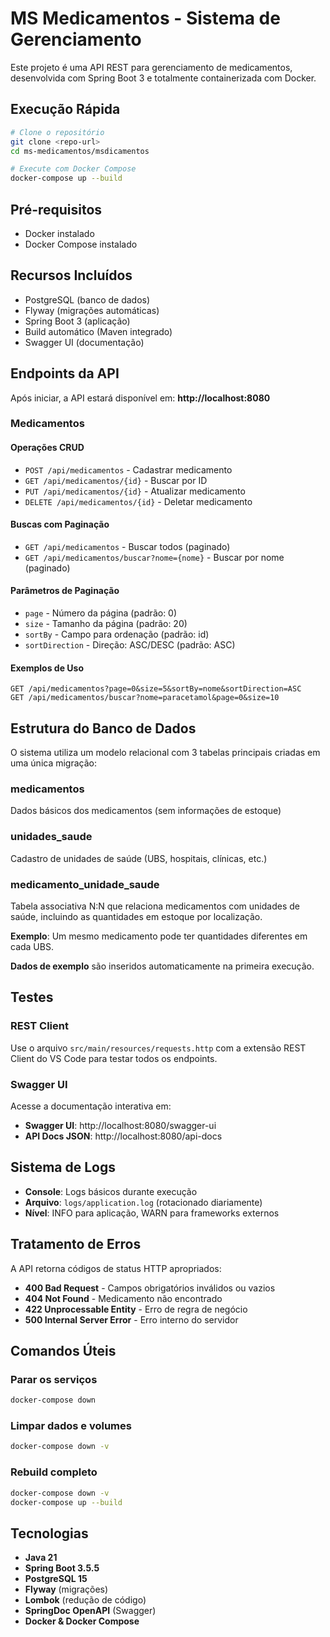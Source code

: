 # MS Medicamentos - Sistema de Gerenciamento

Este projeto é uma API REST para gerenciamento de medicamentos, desenvolvida com Spring Boot 3 e totalmente containerizada com Docker.

## Execução Rápida

```bash
# Clone o repositório
git clone <repo-url>
cd ms-medicamentos/msdicamentos

# Execute com Docker Compose
docker-compose up --build
```

## Pré-requisitos

- Docker instalado
- Docker Compose instalado

## Recursos Incluídos

- PostgreSQL (banco de dados)
- Flyway (migrações automáticas)
- Spring Boot 3 (aplicação)
- Build automático (Maven integrado)
- Swagger UI (documentação)

## Endpoints da API

Após iniciar, a API estará disponível em: **http://localhost:8080**

### Medicamentos

#### Operações CRUD
- `POST /api/medicamentos` - Cadastrar medicamento
- `GET /api/medicamentos/{id}` - Buscar por ID
- `PUT /api/medicamentos/{id}` - Atualizar medicamento
- `DELETE /api/medicamentos/{id}` - Deletar medicamento

#### Buscas com Paginação
- `GET /api/medicamentos` - Buscar todos (paginado)
- `GET /api/medicamentos/buscar?nome={nome}` - Buscar por nome (paginado)

#### Parâmetros de Paginação
- `page` - Número da página (padrão: 0)
- `size` - Tamanho da página (padrão: 20)
- `sortBy` - Campo para ordenação (padrão: id)
- `sortDirection` - Direção: ASC/DESC (padrão: ASC)

#### Exemplos de Uso
```
GET /api/medicamentos?page=0&size=5&sortBy=nome&sortDirection=ASC
GET /api/medicamentos/buscar?nome=paracetamol&page=0&size=10
```

## Estrutura do Banco de Dados

O sistema utiliza um modelo relacional com 3 tabelas principais criadas em uma única migração:

### medicamentos
Dados básicos dos medicamentos (sem informações de estoque)

### unidades_saude  
Cadastro de unidades de saúde (UBS, hospitais, clínicas, etc.)

### medicamento_unidade_saude
Tabela associativa N:N que relaciona medicamentos com unidades de saúde, incluindo as quantidades em estoque por localização.

**Exemplo**: Um mesmo medicamento pode ter quantidades diferentes em cada UBS.

**Dados de exemplo** são inseridos automaticamente na primeira execução.

## Testes

### REST Client
Use o arquivo `src/main/resources/requests.http` com a extensão REST Client do VS Code para testar todos os endpoints.

### Swagger UI
Acesse a documentação interativa em:
- **Swagger UI**: http://localhost:8080/swagger-ui
- **API Docs JSON**: http://localhost:8080/api-docs

## Sistema de Logs

- **Console**: Logs básicos durante execução
- **Arquivo**: `logs/application.log` (rotacionado diariamente)
- **Nível**: INFO para aplicação, WARN para frameworks externos

## Tratamento de Erros

A API retorna códigos de status HTTP apropriados:

- **400 Bad Request** - Campos obrigatórios inválidos ou vazios
- **404 Not Found** - Medicamento não encontrado  
- **422 Unprocessable Entity** - Erro de regra de negócio
- **500 Internal Server Error** - Erro interno do servidor

## Comandos Úteis

### Parar os serviços
```bash
docker-compose down
```

### Limpar dados e volumes
```bash
docker-compose down -v
```

### Rebuild completo
```bash
docker-compose down -v
docker-compose up --build
```

## Tecnologias

- **Java 21**
- **Spring Boot 3.5.5**
- **PostgreSQL 15**
- **Flyway** (migrações)
- **Lombok** (redução de código)
- **SpringDoc OpenAPI** (Swagger)
- **Docker & Docker Compose**

